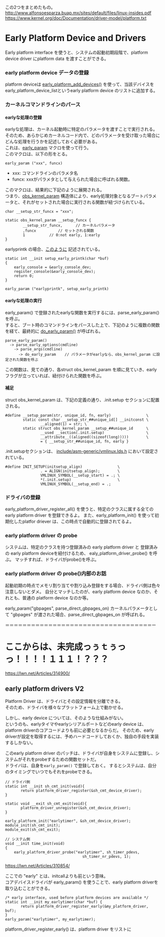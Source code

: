 この2つをまとめたもの。  
http://www.alfonsoesparza.buap.mx/sites/default/files/linux-insides.pdf   
https://www.kernel.org/doc/Documentation/driver-model/platform.txt  

# Early Platform Device and Drivers
Early platform interface を使うと、システムの起動初期段階で、platform device driver にplatform data を渡すことができる。

### early platform device データの登録  
platform deviceは
[early_platform_add_devices()](https://elixir.bootlin.com/linux/latest/source/drivers/base/platform.c#L1271) 
を使って、当該デバイスをearly_platform_device_listというearly platform device のリストに追加する。

### カーネルコマンドラインのパース  

#### earlyな処理の登録
earlyな処理は、カーネル起動時に特定のパラメータを渡すことで実行される。  
そのため、あらかじめカーネルコード内で、どのパラメータを受け取った場合にどんな処理を行うかを記述しておく必要がある。  
これは、[early_param](https://elixir.bootlin.com/linux/latest/source/include/linux/init.h#L268) マクロを使って行う。  
このマクロは、以下の形をとる。
```
early_param ("xxx", funcx) 
```
* xxx: コマンドラインのパラメタ名
* funcx: xxxがパラメタとして与えられた場合に呼ばれる関数。

このマクロは、結果的に下記のように展開される。  
つまり、[obs_kernel_param](https://elixir.bootlin.com/linux/latest/source/include/linux/init.h#L241)
構造体により、early処理対象となるブートパラメータと、それがセットされた場合に実行される関数が紐づけられている。
```
char __setup_str_funcx = "xxx";

static obs_kernel_param __setup_funcx {
		__setup_str_funcx,  	// カーネルパラメータ
		,funcx			// セットされる関数			
		1 			// 0:not early, 1:early
}
```

earlyprintk の場合、[このように](https://elixir.bootlin.com/linux/v4.20-rc5/source/arch/arm/kernel/early_printk.c#L50)
記述されている。
```
static int __init setup_early_printk(char *buf)
{
	early_console = &early_console_dev;
	register_console(&early_console_dev);
	return 0;
}

early_param ("earlyprintk", setup_early_printk)
```

#### earlyな処理の実行
early_param() で登録されたearlyな関数を実行するには、parse_early_param() を呼ぶ。  
すると、ブート時のコマンドラインをパースした上で、下記のように複数の関数を経て、最終的に
[do_early_param()](https://github.com/torvalds/linux/blob/16f73eb02d7e1765ccab3d2018e0bd98eb93d973/init/main.c#L440)
が呼ばれる。  
```
parse_early_param()
  -> parse_early_options(cmdline)
    -> parse_args(cmdline)
      -> do_early_param    // パラメータがearlyなら、obs_kernel_param に設定された関数を呼ぶ
```
この関数は、見ての通り、各struct obs_kernel_param を順に見ていき、earlyフラグが立っていれば、紐付けられた関数を呼ぶ。


#### 補足 
struct obs_kernel_param は、下記の定義の通り、.init.setup セクションに配置される。 
```
#define __setup_param(str, unique_id, fn, early)                \
        static const char __setup_str_##unique_id[] __initconst \
                __aligned(1) = str; \
        static struct obs_kernel_param __setup_##unique_id      \
                __used __section(.init.setup)                   \
                __attribute__((aligned((sizeof(long)))))        \
                = { __setup_str_##unique_id, fn, early }
```
.init.setupセクションは、
[include/asm-generic/vmlinux.lds.h](https://github.com/torvalds/linux/blob/16f73eb02d7e1765ccab3d2018e0bd98eb93d973/include/asm-generic/vmlinux.lds.h#L702)
において設定されている。
```
#define INIT_SETUP(initsetup_align)                \
                . = ALIGN(initsetup_align);        \
                VMLINUX_SYMBOL(__setup_start) = .; \
                *(.init.setup)                     \
                VMLINUX_SYMBOL(__setup_end) = .;
```


### ドライバの登録
early_platform_driver_register_all() を使うと、特定のクラスに属する全ての early platform driver を登録できるよ。
また、early_platform_init() を使って初期化したplatfor driever は、この時点で自動的に登録されてるよ。  


### early platform driver の probe
システムは、特定のクラスを持つ登録済みの early platform driver と 登録済みの early platform deviceを紐付けるため、 ealy_platform_driver_probe() を呼ぶ。
マッチすれば、ドライバがprobe()を呼ぶ。

### early platform driver の probe()内部のお話
起動初期の時点でメモリ割り当てや割り込み登録をする場合、ドライバ側は色々注意しないとダメ。
自分とマッチしたのが、early platform device なのか、それとも、普通の platform device なのか等。

early_param("gbpages", parse_direct_gbpages_on)
カーネルパラメータとして "gbpages" が渡された場合、parse_direct_gbpages_on が呼ばれる。


＝＝＝＝＝＝＝＝＝＝＝＝＝＝＝＝＝＝＝＝＝＝＝＝＝＝＝＝＝＝＝＝＝＝ー
# ここからは、未完成っぅｔぅっっ！！！！１１１！？？？

https://lwn.net/Articles/314900/

## early platform drivers V2
Platform Driver は、ドライバとその設定情報を分離できる。  
そのため、ドライバを様々なプラットフォーム上で動かせる。

しかし、early device については、そのような仕組みがない。  
というのも、earlyタイマやearlyシリアルポートなどのearly device は、platform driverのコアコードよりも前に必要となるからだ。
そのため、early driverが設定を取得するには、予めハードコードしておくか、独自の手段を実装するしかない。

このearly platform driver のパッチは、ドライバが自身をシステムに登録し、システムがそれをprobeするための関数セットだ。  
ドライバは、自身を`early_param()` で登録しておく。
するとシステムは、自分のタイミングでいつでもそれをprobeできる。

```
// ドライバ側
static int __init sh_cmt_init(void){
       return platform_driver_register(&sh_cmt_device_driver);
}

static void __exit sh_cmt_exit(void){
       platform_driver_unregister(&sh_cmt_device_driver);
}

early_platform_init("earlytimer", &sh_cmt_device_driver);
module_init(sh_cmt_init);
module_exit(sh_cmt_exit);

// システム側
void __init time_init(void)
{
    early_platform_driver_probe("earlytimer", sh_timer_pdevs,
                                   sh_timer_nr_pdevs, 1);
```







https://lwn.net/Articles/310854/

ここでの "early" とは、initcallよりも前という意味。  
コアデバイスドライバが early_param() を使うことで、early platform driverを取り込むことができる。  

```
/* early interface, used before platform devices are available */
static int __init my_earlytimer(char *buf) {
       return platform_driver_register_early(&my_platform_driver, buf);
}
early_param("earlytimer", my_earlytimer);
 ```
platform_driver_register_early() は、platform driver をリストに

